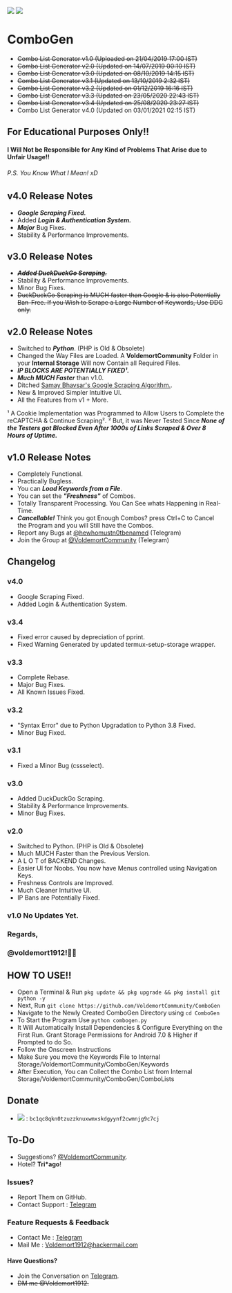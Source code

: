 <a href="https://www.python.org/download/releases/3.0/"><IMG src="https://img.shields.io/pypi/pyversions/3.svg?label=Python&logo=python"></a>
<a href="https://t.me/VoldemortCommunity"><img src="https://img.shields.io/badge/Telegram-Group-blue.svg?logo=Telegram"></a>

# ComboGen
- ~~Combo List Generator v1.0 (Uploaded on 21/04/2019 17:00 IST)~~
- ~~Combo List Generator v2.0 (Updated on 14/07/2019 00:10 IST)~~
- ~~Combo List Generator v3.0 (Updated on 08/10/2019 14:15 IST)~~
- ~~Combo List Generator v3.1 (Updated on 13/10/2019 2:32 IST)~~
- ~~Combo List Generator v3.2 (Updated on 01/12/2019 16:16 IST)~~
- ~~Combo List Generator v3.3 (Updated on 23/05/2020 22:43 IST)~~
- ~~Combo List Generator v3.4 (Updated on 25/08/2020 23:27 IST)~~
- Combo List Generator v4.0 (Updated on 03/01/2021 02:15 IST)

## For Educational Purposes Only!!
#### I Will Not be Responsible for Any Kind of Problems That Arise due to Unfair Usage!!
###### P.S. You Know What I Mean! xD

## v4.0 Release Notes
* ***Google Scraping Fixed.***
* Added ***Login & Authentication System.***
* ***Major*** Bug Fixes.
* Stability & Performance Improvements.

## v3.0 Release Notes
* ~~***Added DuckDuckGo Scraping.***~~
* Stability & Performance Improvements.
* Minor Bug Fixes.
* ~~DuckDuckGo Scraping is MUCH faster than Google & is also Potentially Ban-Free. If you Wish to Scrape a Large Number of Keywords, Use DDG only.~~

## v2.0 Release Notes
* Switched to ***Python***. (PHP is Old & Obsolete)
* Changed the Way Files are Loaded. A **VoldemortCommunity** Folder in your **Internal Storage** Will now Contain all Required Files.
* ***IP BLOCKS ARE POTENTIALLY FIXED¹.***
* ***Much MUCH Faster*** than v1.0.
* Ditched [Samay Bhavsar's Google Scraping Algorithm.](https://github.com/samaybhavsar/google-scraper).
* New & Improved Simpler Intuitive UI.
* All the Features from v1 + More.

¹ A Cookie Implementation was Programmed to Allow Users to Complete the reCAPTCHA & Continue Scraping².
² But, it was Never Tested Since ***None of the Testers got Blocked Even After 1000s of Links Scraped & Over 8 Hours of Uptime.***

## v1.0 Release Notes
* Completely Functional.
* Practically Bugless.
* You can ***Load Keywords from a File***.
* You can set the ***"Freshness"*** of Combos.
* Totally Transparent Processing. You Can See whats Happening in Real-Time.
* ***Cancellable!*** Think you got Enough Combos? press Ctrl+C to Cancel the Program and you will Still have the Combos.
* Report any Bugs at [@hewhomustn0tbenamed](https://t.me/hewhomustn0tbenamed) (Telegram)
* Join the Group at [@VoldemortCommunity](https://t.me/VoldemortCommunity) (Telegram)

## Changelog

### v4.0

- Google Scraping Fixed.
- Added Login & Authentication System.

### v3.4

- Fixed error caused by depreciation of pprint.
- Fixed Warning Generated by updated termux-setup-storage wrapper.

### v3.3

- Complete Rebase.
- Major Bug Fixes.
- All Known Issues Fixed.

### v3.2

- "Syntax Error" due to Python Upgradation to Python 3.8 Fixed.
- Minor Bug Fixed.

### v3.1

- Fixed a Minor Bug (cssselect).

### v3.0

- Added DuckDuckGo Scraping.
- Stability & Performance Improvements.
- Minor Bug Fixes.

### v2.0

- Switched to Python. (PHP is Old & Obsolete)
- Much MUCH Faster than the Previous Version.
- A L O T of BACKEND Changes.
- Easier UI for Noobs. You now have Menus controlled using Navigation Keys.
- Freshness Controls are Improved.
- Much Cleaner Intuitive UI.
- IP Bans are Potentially Fixed.

### v1.0 No Updates Yet.

### Regards,
### @voldemort1912!🖖🏻

## HOW TO USE!!
* Open a Terminal & Run `pkg update && pkg upgrade && pkg install git python -y`
* Next, Run `git clone https://github.com/VoldemortCommunity/ComboGen`
* Navigate to the Newly Created ComboGen Directory using `cd ComboGen`
* To Start the Program Use `python combogen.py`
* It Will Automatically Install Dependencies & Configure Everything on the First Run. Grant Storage Permissions for Android 7.0 & Higher if Prompted to do So.
* Follow the Onscreen Instructions
* Make Sure you move the Keywords File to Internal Storage/VoldemortCommunity/ComboGen/Keywords
* After Execution, You can Collect the Combo List from Internal Storage/VoldemortCommunity/ComboGen/ComboLists

## Donate

- <img src="https://img.shields.io/badge/Donate-BTC-brightgreen.svg?logo=Bitcoin"> : `bc1qc8qkn0tzuzzknuxwmxskdgyynf2cwmnjg9c7cj`

## To-Do

* Suggestions? [@VoldemortCommunity](https://t.me/VoldemortCommunity).
* Hotel? __Tri*ago__!

### Issues?

* Report Them on GitHub.
* Contact Support : [Telegram](https://t.me/VoldemortCommunity)

### Feature Requests & Feedback

* Contact Me : [Telegram](https://t.me/hewhomustn0tbenamed)
* Mail Me : [Voldemort1912@hackermail.com](mailto:voldemort1912@hackermail.com)

#### Have Questions?
* Join the Conversation on [Telegram](https://t.me/VoldemortCommunity).
* ~~DM me @Voldemort1912.~~
